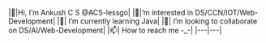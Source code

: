  |👋|Hi, I’m Ankush C S @ACS-lessgo|
 |👀|’m interested in DS/CCN/IOT/Web-Development|
 |🌱| I’m currently learning Java|
 |💞️| I’m looking to collaborate on DS/AI/Web-Development|
 |📫| How to reach me -_-|
 |---|---|
 

<!---
ACS-lessgo/ACS-lessgo is a ✨ special ✨ repository because its `README.md` (this file) appears on your GitHub profile.
You can click the Preview link to take a look at your changes.
--->
